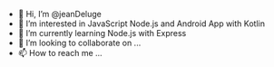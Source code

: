 - 👋 Hi, I’m @jeanDeluge
- 👀 I’m interested in JavaScript Node.js and Android App with Kotlin
- 🌱 I’m currently learning Node.js with Express
- 💞️ I’m looking to collaborate on ...
- 📫 How to reach me ...

<!---
jeanDeluge/jeanDeluge is a ✨ special ✨ repository because its `README.md` (this file) appears on your GitHub profile.
You can click the Preview link to take a look at your changes.
--->
